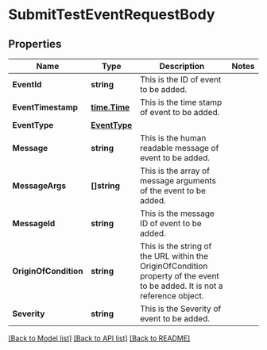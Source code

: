 # SubmitTestEventRequestBody

## Properties
Name | Type | Description | Notes
------------ | ------------- | ------------- | -------------
**EventId** | **string** | This is the ID of event to be added. | 
**EventTimestamp** | [**time.Time**](time.Time.md) | This is the time stamp of event to be added. | 
**EventType** | [**EventType**](EventType.md) |  | 
**Message** | **string** | This is the human readable message of event to be added. | 
**MessageArgs** | **[]string** | This is the array of message arguments of the event to be added. | 
**MessageId** | **string** | This is the message ID of event to be added. | 
**OriginOfCondition** | **string** | This is the string of the URL within the OriginOfCondition property of the event to be added.  It is not a reference object. | 
**Severity** | **string** | This is the Severity of event to be added. | 

[[Back to Model list]](../README.md#documentation-for-models) [[Back to API list]](../README.md#documentation-for-api-endpoints) [[Back to README]](../README.md)


